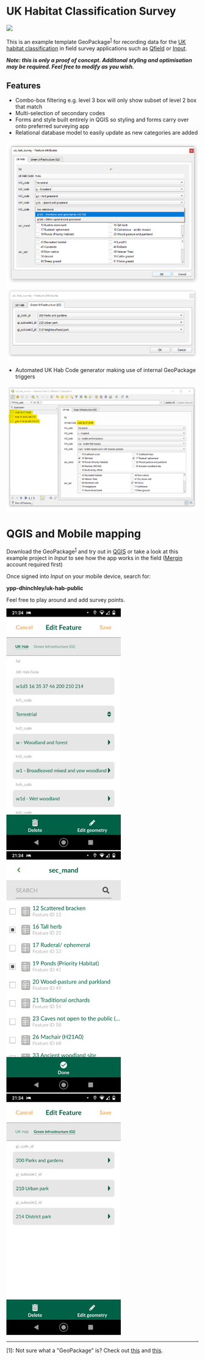 # UK Habitat Classification Survey

![](https://ukhab.org/wp-content/uploads/2020/08/Logo-ukhab-1-768x304.png)

This is an example template GeoPackage<sup>[1](#f1)</sup> for recording data for the [UK habitat classification](https://ukhab.org/) in field survey applications such as [Qfield](https://qfield.org/) or [Input](https://inputapp.io).

***Note: this is only a proof of concept. Additonal styling and optimisation may be required. Feel free to modify as you wish.***

## Features 

+ Combo-box filtering e.g. level 3 box will only show subset of level 2 box that match
+ Multi-selection of secondary codes
+ Forms and style built entirely in QGIS so styling and forms carry over onto preferred surveying app
+ Relational database model to easily update as new categories are added

![](img/uk_hab_survey_01.png)
![](img/uk_hab_survey_02.png)

+ Automated UK Hab Code generator making use of internal GeoPackage triggers

![](img/uk_hab_survey_03.png)

# QGIS and Mobile mapping

Download the GeoPackage<sup>[1](#f1)</sup> and try out in [QGIS](https://qgis.org/) or take a look at this example project in *Input* to see how the app works in the field ([Mergin](https://public.cloudmergin.com) account required first)  

Once signed into *Input* on your mobile device, search for:

**ypp-dhinchley/uk-hab-public**

Feel free to play around and add survey points.

<p float="left">
  <img src="img/uk-hab-input-01.png" width="300" />
  <img src="img/uk-hab-input-02.png" width="300" /> 
  <img src="img/uk-hab-input-03.png" width="300" />
</p>

---

<a name="f1">[1]</a>: Not sure what a "GeoPackage" is? Check out [this](https://www.gis-blog.com/geopackage-vs-shapefile/) and [this](http://switchfromshapefile.org/).
